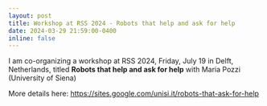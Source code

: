 ```yaml
---
layout: post
title: Workshop at RSS 2024 - Robots that help and ask for help
date: 2024-03-29 21:59:00-0400
inline: false
---
```


I am co-organizing a workshop at RSS 2024, Friday, July 19 in Delft, Netherlands, titled **Robots that help and ask for help**
with Maria Pozzi (University of Siena)

More details here: <https://sites.google.com/unisi.it/robots-that-ask-for-help>
